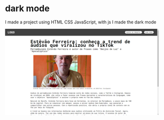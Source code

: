<h1> dark mode </h1>

<p>I made a project using HTML CSS JavaScript, with js I made the dark mode</P>

<img src="./assets/image/foto_do_site.png">
